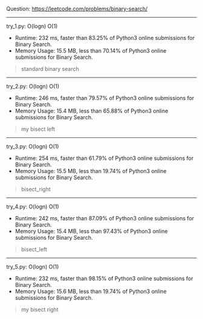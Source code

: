 Question: https://leetcode.com/problems/binary-search/

---

try_1.py: O(logn) O(1)
* Runtime: 232 ms, faster than 83.25% of Python3 online submissions for Binary Search.
* Memory Usage: 15.5 MB, less than 70.14% of Python3 online submissions for Binary Search.

> standard binary search

---

try_2.py: O(logn) O(1)

* Runtime: 246 ms, faster than 79.57% of Python3 online submissions for Binary Search.
* Memory Usage: 15.4 MB, less than 65.88% of Python3 online submissions for Binary Search.

> my bisect left

---

try_3.py: O(logn) O(1)

* Runtime: 254 ms, faster than 61.79% of Python3 online submissions for Binary Search.
* Memory Usage: 15.5 MB, less than 19.74% of Python3 online submissions for Binary Search.

> bisect_right

---

try_4.py: O(logn) O(1)

* Runtime: 242 ms, faster than 87.09% of Python3 online submissions for Binary Search.
* Memory Usage: 15.4 MB, less than 97.43% of Python3 online submissions for Binary Search.

> bisect_left

---

try_5.py: O(logn) O(1)

* Runtime: 232 ms, faster than 98.15% of Python3 online submissions for Binary Search.
* Memory Usage: 15.6 MB, less than 19.74% of Python3 online submissions for Binary Search.

> my bisect right
